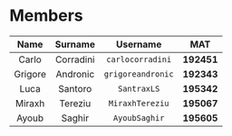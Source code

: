 # Members

| Name  |  Surname  |     Username     |    MAT     | 
| :---: | :-------: | :--------------: | :--------: |
| Carlo | Corradini | `carlocorradini` | **192451** |
| Grigore | Andronic | `grigoreandronic` | **192343** |
| Luca  | Santoro   | `SantraxLS`      | **195342** |
| Miraxh | Tereziu | `MiraxhTereziu`  | **195067** |
| Ayoub | Saghir | `AyoubSaghir`  | **195605** |
